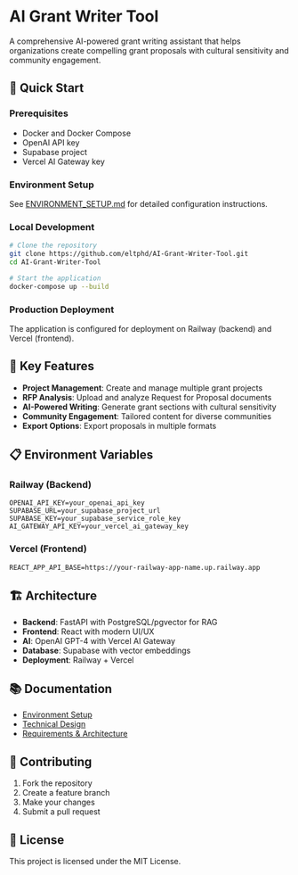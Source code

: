 # AI Grant Writer Tool

A comprehensive AI-powered grant writing assistant that helps organizations create compelling grant proposals with cultural sensitivity and community engagement.

## 🚀 Quick Start

### Prerequisites
- Docker and Docker Compose
- OpenAI API key
- Supabase project
- Vercel AI Gateway key

### Environment Setup
See [ENVIRONMENT_SETUP.md](ENVIRONMENT_SETUP.md) for detailed configuration instructions.

### Local Development
```bash
# Clone the repository
git clone https://github.com/eltphd/AI-Grant-Writer-Tool.git
cd AI-Grant-Writer-Tool

# Start the application
docker-compose up --build
```

### Production Deployment
The application is configured for deployment on Railway (backend) and Vercel (frontend).

## 🔧 Key Features

- **Project Management**: Create and manage multiple grant projects
- **RFP Analysis**: Upload and analyze Request for Proposal documents
- **AI-Powered Writing**: Generate grant sections with cultural sensitivity
- **Community Engagement**: Tailored content for diverse communities
- **Export Options**: Export proposals in multiple formats

## 📋 Environment Variables

### Railway (Backend)
```
OPENAI_API_KEY=your_openai_api_key
SUPABASE_URL=your_supabase_project_url
SUPABASE_KEY=your_supabase_service_role_key
AI_GATEWAY_API_KEY=your_vercel_ai_gateway_key
```

### Vercel (Frontend)
```
REACT_APP_API_BASE=https://your-railway-app-name.up.railway.app
```

## 🏗️ Architecture

- **Backend**: FastAPI with PostgreSQL/pgvector for RAG
- **Frontend**: React with modern UI/UX
- **AI**: OpenAI GPT-4 with Vercel AI Gateway
- **Database**: Supabase with vector embeddings
- **Deployment**: Railway + Vercel

## 📚 Documentation

- [Environment Setup](ENVIRONMENT_SETUP.md)
- [Technical Design](TECHNICAL_DESIGN.md)
- [Requirements & Architecture](REQUIREMENTS_AND_ARCHITECTURE.md)

## 🤝 Contributing

1. Fork the repository
2. Create a feature branch
3. Make your changes
4. Submit a pull request

## 📄 License

This project is licensed under the MIT License. 
